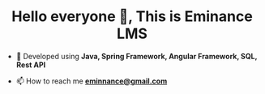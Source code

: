 <h1 align="center">Hello everyone 👋, This is Eminance LMS</h1>

- 🔭 Developed using **Java, Spring Framework, Angular Framework, SQL, Rest API**

- 📫 How to reach me **eminnance@gmail.com**
